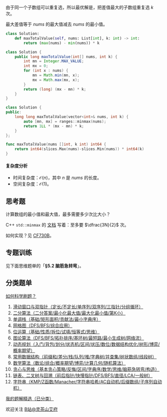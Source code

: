 由于同一个子数组可以重复选，所以最优解是，把差值最大的子数组重复选 $k$ 次。

最大差值等于 $\textit{nums}$ 的最大值减去 $\textit{nums}$ 的最小值。

```py [sol-Python3]
class Solution:
    def maxTotalValue(self, nums: List[int], k: int) -> int:
        return (max(nums) - min(nums)) * k
```

```java [sol-Java]
class Solution {
    public long maxTotalValue(int[] nums, int k) {
        int mn = Integer.MAX_VALUE;
        int mx = 0;
        for (int x : nums) {
            mn = Math.min(mn, x);
            mx = Math.max(mx, x);
        }
        return (long) (mx - mn) * k;
    }
}
```

```cpp [sol-C++]
class Solution {
public:
    long long maxTotalValue(vector<int>& nums, int k) {
        auto [mn, mx] = ranges::minmax(nums);
        return 1LL * (mx - mn) * k;
    }
};
```

```go [sol-Go]
func maxTotalValue(nums []int, k int) int64 {
	return int64(slices.Max(nums)-slices.Min(nums)) * int64(k)
}
```

#### 复杂度分析

- 时间复杂度：$\mathcal{O}(n)$，其中 $n$ 是 $\textit{nums}$ 的长度。
- 空间复杂度：$\mathcal{O}(1)$。

## 思考题

计算数组的最小值和最大值，最多需要多少次比大小？

C++ `std::minmax` 的 [文档](https://en.cppreference.com/w/cpp/algorithm/minmax.html) 写着：至多要 $\dfrac{3N}{2}$ 次。

如何实现？见 [CF730B](https://codeforces.com/problemset/problem/730/B)。

## 专题训练

见下面思维题单的「**§5.2 脑筋急转弯**」。

## 分类题单

[如何科学刷题？](https://leetcode.cn/circle/discuss/RvFUtj/)

1. [滑动窗口与双指针（定长/不定长/单序列/双序列/三指针/分组循环）](https://leetcode.cn/circle/discuss/0viNMK/)
2. [二分算法（二分答案/最小化最大值/最大化最小值/第K小）](https://leetcode.cn/circle/discuss/SqopEo/)
3. [单调栈（基础/矩形面积/贡献法/最小字典序）](https://leetcode.cn/circle/discuss/9oZFK9/)
4. [网格图（DFS/BFS/综合应用）](https://leetcode.cn/circle/discuss/YiXPXW/)
5. [位运算（基础/性质/拆位/试填/恒等式/思维）](https://leetcode.cn/circle/discuss/dHn9Vk/)
6. [图论算法（DFS/BFS/拓扑排序/基环树/最短路/最小生成树/网络流）](https://leetcode.cn/circle/discuss/01LUak/)
7. [动态规划（入门/背包/划分/状态机/区间/状压/数位/数据结构优化/树形/博弈/概率期望）](https://leetcode.cn/circle/discuss/tXLS3i/)
8. [常用数据结构（前缀和/差分/栈/队列/堆/字典树/并查集/树状数组/线段树）](https://leetcode.cn/circle/discuss/mOr1u6/)
9. [数学算法（数论/组合/概率期望/博弈/计算几何/随机算法）](https://leetcode.cn/circle/discuss/IYT3ss/)
10. [贪心与思维（基本贪心策略/反悔/区间/字典序/数学/思维/脑筋急转弯/构造）](https://leetcode.cn/circle/discuss/g6KTKL/)
11. [链表、二叉树与回溯（前后指针/快慢指针/DFS/BFS/直径/LCA/一般树）](https://leetcode.cn/circle/discuss/K0n2gO/)
12. [字符串（KMP/Z函数/Manacher/字符串哈希/AC自动机/后缀数组/子序列自动机）](https://leetcode.cn/circle/discuss/SJFwQI/)

[我的题解精选（已分类）](https://github.com/EndlessCheng/codeforces-go/blob/master/leetcode/SOLUTIONS.md)

欢迎关注 [B站@灵茶山艾府](https://space.bilibili.com/206214)
